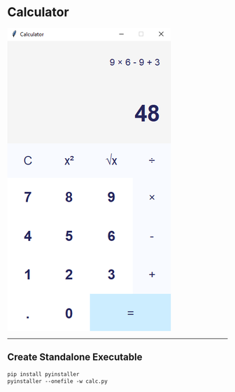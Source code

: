 # Calculator


![Calculator App](calculator.png)

---

## Create Standalone Executable

```shell
pip install pyinstaller
pyinstaller --onefile -w calc.py
```
